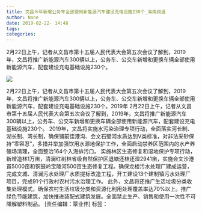 ```yaml
---
title: 文昌今年新增公务车全部使用新能源汽车建设充电设施230个_海南频道
author: None
date: 2019-02-22- 14:48
tags: 
categories: 
---
```

2月22日上午，记者从文昌市第十五届人民代表大会第五次会议了解到，2019年，文昌将推广新能源汽车300辆以上，公务车、公交车新增和更换车辆全部使用新能源汽车，配套建设充电基础设施230个。
<!-- more -->
                
<img align="center" border="0" src="http://p2.ifengimg.com/a/2016/0810/204c433878d5cf9size1_w16_h16.png" />
                
            
2月22日上午，记者从文昌市第十五届人民代表大会第五次会议了解到，2019年，文昌将推广新能源汽车300辆以上，公务车、公交车新增和更换车辆全部使用新能源汽车，配套建设充电基础设施230个。2019年
2月22日上午，记者从文昌市第十五届人民代表大会第五次会议了解到，2019年，文昌将推广新能源汽车300辆以上，公务车、公交车新增和更换车辆全部使用新能源汽车，配套建设充电基础设施230个。
2019年，文昌将实施水污染治理专项行动，全面落实河长制、湖长制、湾长制，确保铺前佳港沟、会文石壁河水质达到V类标准，对非法采砂保持“零容忍”，多措并举加强饮用水源地保护工作，全面启动禁养区范围内的水产养殖场清理，全面整治164个入海排污口。
实施林区生态修复和湿地保护专项行动，新增造林1万亩，清澜红树林省级自然保护区退塘还林还湿2941亩，实施会文沙港崀5000亩和铜鼓岭宝陵河500亩生态修复工程。确保龙楼污水处理厂建成运营，完成文城、清澜污水处理厂水质提标改造工程，开工建设13个建制镇污水处理厂项目，完成91个行政村农村污水治理工作。
此外，文昌将还推广生活垃圾分类收集处理模式，确保农村生活垃圾分类和资源化利用处理覆盖率达70%以上。推广绿色节能建筑，加快推进装配式建筑发展。全面禁止生产、销售和使用一次性不可降解塑料制品。
[责任编辑：覃业伟]
标签：
 
             

